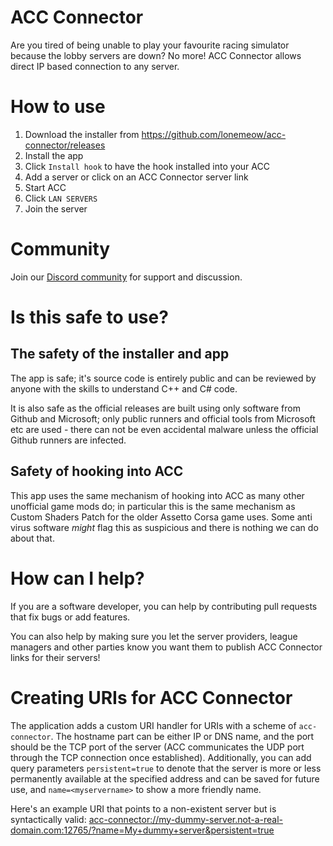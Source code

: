 # ACC Connector

Are you tired of being unable to play your favourite racing simulator because the lobby servers are down?
No more! ACC Connector allows direct IP based connection to any server.

# How to use

1. Download the installer from https://github.com/lonemeow/acc-connector/releases
1. Install the app
1. Click `Install hook` to have the hook installed into your ACC
1. Add a server or click on an ACC Connector server link
1. Start ACC
1. Click `LAN SERVERS`
1. Join the server

# Community

Join our [Discord community](https://discord.gg/pKH62UTJXR) for support and discussion.

# Is this safe to use?

## The safety of the installer and app

The app is safe; it's source code is entirely public and can be reviewed by anyone with the skills to understand C++ and C# code.

It is also safe as the official releases are built using only software from Github and Microsoft; only public runners and official
tools from Microsoft etc are used - there can not be even accidental malware unless the official Github runners are infected.

## Safety of hooking into ACC

This app uses the same mechanism of hooking into ACC as many other unofficial game mods do; in particular this is the same mechanism as
Custom Shaders Patch for the older Assetto Corsa game uses. Some anti virus software _might_ flag this as suspicious and there is nothing
we can do about that.

# How can I help?

If you are a software developer, you can help by contributing pull requests that fix bugs or add features.

You can also help by making sure you let the server providers, league managers and other parties know you want them to publish ACC
Connector links for their servers!

# Creating URIs for ACC Connector

The application adds a custom URI handler for URIs with a scheme of `acc-connector`. The hostname part can be either IP or DNS name, and
the port should be the TCP port of the server (ACC communicates the UDP port through the TCP connection once established). Additionally,
you can add query parameters `persistent=true` to denote that the server is more or less permanently available at the specified address and can
be saved for future use, and `name=<myservername>` to show a more friendly name.

Here's an example URI that points to a non-existent server but is syntactically valid:
[acc-connector://my-dummy-server.not-a-real-domain.com:12765/?name=My+dummy+server&persistent=true](acc-connector://my-dummy-server.not-a-real-domain.com:12765/?name=My+dummy+server&persistent=true)
